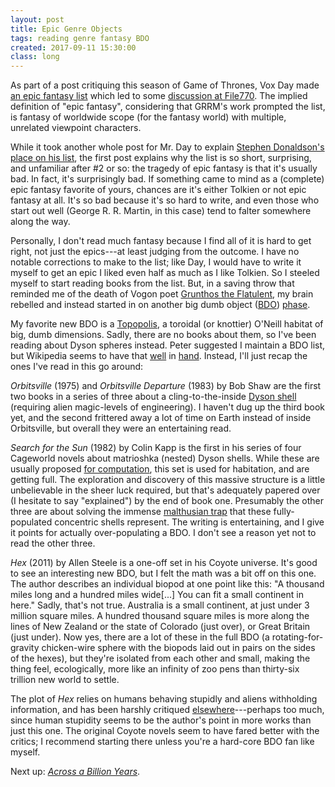 ```yaml
---
layout: post
title: Epic Genre Objects
tags: reading genre fantasy BDO
created: 2017-09-11 15:30:00
class: long
---
```

As part of a post critiquing this season of Game of Thrones, Vox Day made [an epic fantasy list](http://voxday.blogspot.com/2017/08/compression-and-decompression.html) which led to some [discussion at File770](http://file770.com/?p=37338&cpage=1#comments).  The implied definition of "epic fantasy", considering that GRRM's work prompted the list, is fantasy of worldwide scope (for the fantasy world) with multiple, unrelated viewpoint characters.

While it took another whole post for Mr. Day to explain [Stephen Donaldson's place on his list](http://voxday.blogspot.com/2017/09/the-epic-greatness-of-stephen-donaldson.html), the first post explains why the list is so short, surprising, and unfamiliar after #2 or so:   the tragedy of epic fantasy is that it's usually bad.  In fact, it's surprisingly bad.  If something came to mind as a (complete) epic fantasy favorite of yours, chances are it's either Tolkien or not epic fantasy at all.  It's so bad because it's so hard to write, and even those who start out well (George R. R. Martin, in this case) tend to falter somewhere along the way.

Personally, I don't read much fantasy because I find all of it is hard to get right, not just the epics---at least judging from the outcome.   I have no notable corrections to make to the list; like Day, I would have to write it myself to get an epic I liked even half as much as I like Tolkien.  So I steeled myself to start reading books from the list.  But, in a saving throw that reminded me of the death of Vogon poet [Grunthos the Flatulent](http://hitchhikers.wikia.com/wiki/Grunthos_the_Flatulent), my brain rebelled and instead started in on another big dumb object ([BDO](/blog/tags/BDO/)) [phase](/blog/2007/06/08/missile-gap-by-charlie-stross/).

My favorite new BDO is a [Topopolis](https://en.wikipedia.org/wiki/Topopolis), a toroidal (or knottier) O'Neill habitat of big, dumb dimensions.  Sadly, there are no books about them, so I've been reading about Dyson spheres instead.  Peter suggested I maintain a BDO list, but Wikipedia seems to have that [well](https://en.wikipedia.org/wiki/Megastructure#Fictional) in [hand](https://en.wikipedia.org/wiki/Dyson_spheres_in_popular_culture).  Instead, I'll just recap the ones I've read in this go around:

*Orbitsville* (1975) and *Orbitsville Departure* (1983) by Bob Shaw are the first two books in a series of three about a cling-to-the-inside [Dyson shell](https://en.wikipedia.org/wiki/Dyson_sphere#Dyson_shell) (requiring alien magic-levels of engineering).  I haven't dug up the third book yet, and the second frittered away a lot of time on Earth instead of inside Orbitsville, but overall they were an entertaining read.

*Search for the Sun* (1982) by Colin Kapp is the first in his series of four Cageworld novels about matrioshka (nested) Dyson shells.  While these are usually proposed [for computation](https://en.wikipedia.org/wiki/Matrioshka_brain), this set is used for habitation, and are getting full.  The exploration and discovery of this massive structure is a little unbelievable in the sheer luck required, but that's adequately papered over (I hesitate to say "explained") by the end of book one.  Presumably the other three are about solving the immense [malthusian trap](https://en.wikipedia.org/wiki/Malthusian_trap) that these fully-populated concentric shells represent.  The writing is entertaining, and I give it points for actually over-populating a BDO.  I don't see a reason yet not to read the other three.

*Hex* (2011) by Allen Steele is a one-off set in his Coyote universe.  It's good to see an interesting new BDO, but I felt the math was a bit off on this one.  The author describes an individual biopod at one point like this:  "A thousand miles long and a hundred miles wide[...]  You can fit a small continent in here."   Sadly, that's not true.  Australia is a small continent, at just under 3 million square miles.  A hundred thousand square miles is more along the lines of New Zealand or the state of Colorado (just over), or Great Britain (just under).  Now yes, there are a lot of these in the full BDO (a rotating-for-gravity chicken-wire sphere with the biopods laid out in pairs on the sides of the hexes), but they're isolated from each other and small, making the thing feel, ecologically, more like an infinity of zoo pens than thirty-six trillion new world to settle.

The plot of *Hex* relies on humans behaving stupidly and aliens withholding information, and has been harshly critiqued [elsewhere](https://www.kirkusreviews.com/book-reviews/allen-steele/hex2/)---perhaps too much, since human stupidity seems to be the author's point in more works than just this one.  The original Coyote novels seem to have fared better with the critics; I recommend starting there unless you're a hard-core BDO fan like myself.

Next up: [*Across a Billion Years*](https://en.wikipedia.org/wiki/Across_a_Billion_Years).


